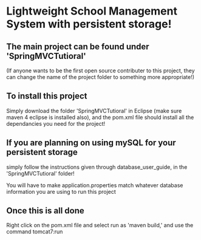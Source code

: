 # Lightweight School Management System with persistent storage!

## The main project can be found under 'SpringMVCTutioral'
(If anyone wants to be the first open source contributer to this project, they can change the name of the project folder to something more appropriate!)

## To install this project
Simply download the folder 'SpringMVCTutioral' in Eclipse (make sure maven 4 eclipse is installed also), and the pom.xml file should install all the dependancies you need for the project!

## If you are planning on using mySQL for your persistent storage
simply follow the instructions given through database_user_guide, in the 'SpringMVCTutioral' folder!

You will have to make application.properties match whatever database information you are using to run this project

## Once this is all done
Right click on the pom.xml file and select run as 'maven build,' and use the command tomcat7:run
